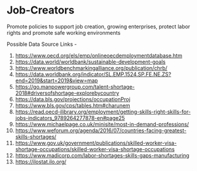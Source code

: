 # Job-Creators
Promote policies to support job creation, growing enterprises, protect labor rights and promote safe working environments

Possible Data Source Links -

1. https://www.oecd.org/els/emp/onlineoecdemploymentdatabase.htm <br>
2. https://data.world/worldbank/sustainable-development-goals <br>
3. https://www.worldbenchmarkingalliance.org/publication/chrb/ <br>
4. https://data.worldbank.org/indicator/SL.EMP.1524.SP.FE.NE.ZS?end=2019&start=2019&view=map <br>
5. https://go.manpowergroup.com/talent-shortage-2018#driversofshortage-explorebycountry <br>
6. https://data.bls.gov/projections/occupationProj <br>
7. https://www.bls.gov/cps/tables.htm#charunem <br>
8. https://read.oecd-ilibrary.org/employment/getting-skills-right-skills-for-jobs-indicators_9789264277878-en#page25 <br>
9. https://www.michaelpage.co.uk/minisite/most-in-demand-professions/ <br>
10. https://www.weforum.org/agenda/2016/07/countries-facing-greatest-skills-shortages/ <br>
11. https://www.gov.uk/government/publications/skilled-worker-visa-shortage-occupations/skilled-worker-visa-shortage-occupations <br>
12. https://www.madicorp.com/labor-shortages-skills-gaps-manufacturing <br>
13. https://ilostat.ilo.org/ <br>









